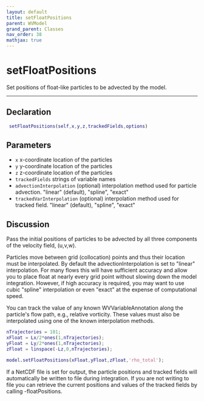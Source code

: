 ```yaml
---
layout: default
title: setFloatPositions
parent: WVModel
grand_parent: Classes
nav_order: 38
mathjax: true
---
```


#  setFloatPositions

Set positions of float-like particles to be advected by the model.


---

## Declaration
```matlab
 setFloatPositions(self,x,y,z,trackedFields,options)
```
## Parameters
+ `x`  x-coordinate location of the particles
+ `y`  y-coordinate location of the particles
+ `z`  z-coordinate location of the particles
+ `trackedFields`  strings of variable names
+ `advectionInterpolation`  (optional) interpolation method used for particle advection. "linear" (default), "spline", "exact"
+ `trackedVarInterpolation`  (optional) interpolation method used for tracked field. "linear" (default), "spline", "exact"

## Discussion

                 
  Pass the initial positions of particles to be advected by all
  three components of the velocity field, (u,v,w).
 
  Particles move between grid (collocation) points and thus
  their location must be interpolated. By default the
  advectionInterpolation is set to "linear" interpolation. For
  many flows this will have sufficient accuracy and allow you
  to place float at nearly every grid point without slowing
  down the model integration. However, if high accuracy is
  required, you may want to use cubic "spline" interpolation or
  even "exact" at the expense of computational speed.
 
  You can track the value of any known WVVariableAnnotation along the
  particle's flow path, e.g., relative vorticity. These values
  must also be interpolated using one of the known
  interpolation methods.
 
  ```matlab
  nTrajectories = 101;
  xFloat = Lx/2*ones(1,nTrajectories);
  yFloat = Ly/2*ones(1,nTrajectories);
  zFloat = linspace(-Lz,0,nTrajectories);
 
  model.setFloatPositions(xFloat,yFloat,zFloat,'rho_total');
  ```
 
  If a NetCDF file is set for output, the particle positions
  and tracked fields will automatically be written to file
  during integration. If you are not writing to file you can
  retrieve the current positions and values of the tracked
  fields by calling -floatPositions.
